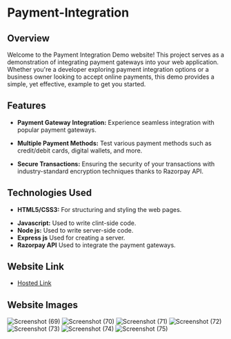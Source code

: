 # Payment-Integration

## Overview
Welcome to the Payment Integration Demo website! This project serves as a demonstration of integrating payment gateways into your web application. Whether you're a developer exploring payment integration options or a business owner looking to accept online payments, this demo provides a simple, yet effective, example to get you started.

## Features
- **Payment Gateway Integration:**  Experience seamless integration with popular payment gateways.
* **Multiple Payment Methods:**   Test various payment methods such as credit/debit cards, digital wallets, and more.
+ **Secure Transactions:** Ensuring the security of your transactions with industry-standard encryption techniques thanks to Razorpay API.

## Technologies Used
- **HTML5/CSS3:** For structuring and styling the web pages.
* **Javascript:** Used to write clint-side code.
* **Node js:** Used to write server-side code.
* **Express js** Used for creating a server.
* **Razorpay API** Used to integrate the payment gateways.

## Website Link
- [Hosted Link](https://payment-integration-demo.netlify.app/)

## Website Images
![Screenshot (69)](https://github.com/abhikainthla/Payment-Integration/assets/105478999/5992c49f-c6b5-4dfe-ac3c-169326b5feb8)
![Screenshot (70)](https://github.com/abhikainthla/Payment-Integration/assets/105478999/8c26e6fa-b47a-4759-9875-d5b4682854f3)
![Screenshot (71)](https://github.com/abhikainthla/Payment-Integration/assets/105478999/85384895-18da-4f2d-b1b0-688f38c9b686)
![Screenshot (72)](https://github.com/abhikainthla/Payment-Integration/assets/105478999/3041ce5a-6915-43b3-9267-5bdde61ddb08)
![Screenshot (73)](https://github.com/abhikainthla/Payment-Integration/assets/105478999/44606e88-af35-4a75-8323-c0e3da59fac8)
![Screenshot (74)](https://github.com/abhikainthla/Payment-Integration/assets/105478999/aaf3fc00-dec8-4f01-8e35-ff41ecf6d899)
![Screenshot (75)](https://github.com/abhikainthla/Payment-Integration/assets/105478999/8638d770-7e30-47f8-a570-15e227aabdee)
